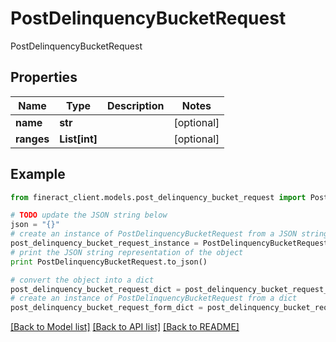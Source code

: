 # PostDelinquencyBucketRequest

PostDelinquencyBucketRequest

## Properties

Name | Type | Description | Notes
------------ | ------------- | ------------- | -------------
**name** | **str** |  | [optional] 
**ranges** | **List[int]** |  | [optional] 

## Example

```python
from fineract_client.models.post_delinquency_bucket_request import PostDelinquencyBucketRequest

# TODO update the JSON string below
json = "{}"
# create an instance of PostDelinquencyBucketRequest from a JSON string
post_delinquency_bucket_request_instance = PostDelinquencyBucketRequest.from_json(json)
# print the JSON string representation of the object
print PostDelinquencyBucketRequest.to_json()

# convert the object into a dict
post_delinquency_bucket_request_dict = post_delinquency_bucket_request_instance.to_dict()
# create an instance of PostDelinquencyBucketRequest from a dict
post_delinquency_bucket_request_form_dict = post_delinquency_bucket_request.from_dict(post_delinquency_bucket_request_dict)
```
[[Back to Model list]](../README.md#documentation-for-models) [[Back to API list]](../README.md#documentation-for-api-endpoints) [[Back to README]](../README.md)


